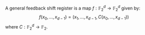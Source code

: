A general feedback shift register is a map $f:\mathbb{F}_{2}^{d}\to \mathbb{F}_{2}^{d}$
given by:
$$
f(x_{0},\dots,x_{d-1})=(x_{1},\dots,x_{d-1},C(x_{0},\dots,x_{d-1}))
$$
where $C:\mathbb{F}_{2}^{d}\to \mathbb{F}_{2}$. 